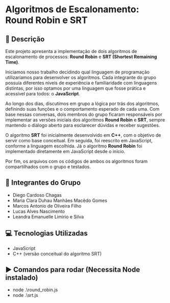 # Algoritmos de Escalonamento: Round Robin e SRT

## 📌 Descrição

Este projeto apresenta a implementação de dois algoritmos de escalonamento de processos: **Round Robin** e **SRT (Shortest Remaining Time)**. 

Iniciamos nosso trabalho decidindo qual linguagem de programação utilizaríamos para desenvolver os algoritmos. Cada integrante do grupo possuía diferentes níveis de experiência e familiaridade com linguagens distintas, por isso optamos por uma linguagem que fosse prática e acessível para todos: o **JavaScript**.

Ao longo dos dias, discutimos em grupo a lógica por trás dos algoritmos, definindo suas funções e o comportamento esperado de cada uma. Com base nessas conversas, dois membros do grupo ficaram responsáveis por implementar as versões iniciais dos algoritmos **Round Robin** e **SRT**, sempre mantendo o diálogo aberto para esclarecer dúvidas e receber sugestões.

O algoritmo **SRT** foi inicialmente desenvolvido em **C++**, com o objetivo de servir como base conceitual. Em seguida, foi reescrito em JavaScript, conforme a linguagem escolhida. Já o algoritmo **Round Robin** foi implementado diretamente em JavaScript desde o início.

Por fim, os arquivos com os códigos de ambos os algoritmos foram compartilhados com o grupo e testados.

## 👥 Integrantes do Grupo

- Diego Cardoso Chagas  
- Maria Clara Duhau Manhães Macêdo Gomes  
- Marcos Antonio de Oliveira Filho  
- Lucas Alves Nascimento
- Leandra Emanuelle Limirio e Silva

## 💻 Tecnologias Utilizadas

- JavaScript
- C++ (versão conceitual do algoritmo SRT)

## ▶️ Comandos para rodar (Necessita Node instalado)

- node .\round_robin.js
- node .\srt.js

